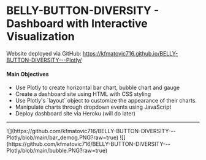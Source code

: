# BELLY-BUTTON-DIVERSITY - Dashboard with Interactive Visualization
Website deployed via GitHub: https://kfmatovic716.github.io/BELLY-BUTTON-DIVERSITY---Plotly/ 

#### Main Objectives
<ul>
    <li>Use Plotly to create horizontal bar chart, bubble chart and gauge</li>
    <li>Create a dashboard site using HTML with CSS styling </li>
    <li>Use Plotly's `layout` object to customize the appearance of their charts.</li>
    <li>Manipulate charts through dropdown events using JavaScript</li>
    <li>Deploy dashboard site via Heroku (will do later)</li>
</ul>
<hr>
![](https://github.com/kfmatovic716/BELLY-BUTTON-DIVERSITY---Plotly/blob/main/bar_demog.PNG?raw=true)
![](https://github.com/kfmatovic716/BELLY-BUTTON-DIVERSITY---Plotly/blob/main/bubble.PNG?raw=true)